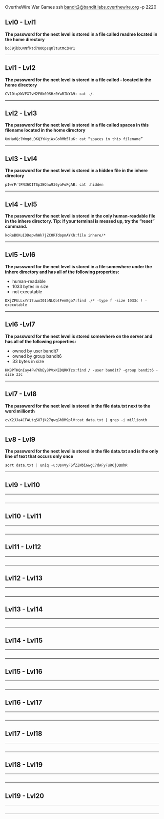 OvertheWire War Games
ssh bandit2@bandit.labs.overthewire.org -p 2220

## Lvl0 - Lvl1

**The password for the next level is stored in a file called readme located in the home directory**

```
boJ9jbbUNNfktd78OOpsqOltutMc3MY1
```
--------------

## Lvl1 - Lvl2

**The password for the next level is stored in a file called - located in the home directory**
```
CV1DtqXWVFXTvM2F0k09SHz0YwRINYA9: cat ./-
```
--------------


## Lvl2 - Lvl3

**The password for the next level is stored in a file called spaces in this filename located in the home directory**

```
UmHadQclWmgdLOKQ3YNgjWxGoRMb5luK: cat “spaces in this filename”
```
--------------

## Lvl3 - Lvl4

**The password for the next level is stored in a hidden file in the inhere directory**

```
pIwrPrtPN36QITSp3EQaw936yaFoFgAB: cat .hidden
```
--------------

## Lvl4 - Lvl5 

**The password for the next level is stored in the only human-readable file in the inhere directory. Tip: if your terminal is messed up, try the “reset” command.**

```
koReBOKuIDDepwhWk7jZC0RTdopnAYKh:file inhere/* 
```
--------------

## Lvl5 -Lvl6

**The password for the next level is stored in a file somewhere under the inhere directory and has all of the following properties:**

 - human-readable
 - 1033 bytes in size
 - not executable

```
DXjZPULLxYr17uwoI01bNLQbtFemEgo7:find ./* -type f -size 1033c ! -executable
```
--------------

## Lvl6 -Lvl7

**The password for the next level is stored somewhere on the server and has all of the following properties:**

 - owned by user bandit7
 - owned by group bandit6
 - 33 bytes in size

```
HKBPTKQnIay4Fw76bEy8PVxKEDQRKTzs:find / -user bandit7 -group bandit6 -size 33c
```
--------------

## Lvl7 - Lvl8

**The password for the next level is stored in the file data.txt next to the word millionth**

```
cvX2JJa4CFALtqS87jk27qwqGhBM9plV:cat data.txt | grep -i millionth
```

--------------

## Lv8 - Lvl9

**The password for the next level is stored in the file data.txt and is the only line of text that occurs only once**

```
sort data.txt | uniq -u:UsvVyFSfZZWbi6wgC7dAFyFuR6jQQUhR
```

--------------

## Lvl9 - Lvl10

****

```

```

--------------

## Lvl10 - Lvl11

****

```

```

--------------


## Lvl11 - Lvl12

****

```

```

--------------


## Lvl12 - Lvl13

****

```

```

--------------


## Lvl13 - Lvl14

****

```

```

--------------


## Lvl14 - Lvl15

****

```

```

--------------


## Lvl15 - Lvl16

****

```

```

--------------


## Lvl16 - Lvl17

****

```

```

--------------


## Lvl17 - Lvl18

****

```

```

--------------


## Lvl18 - Lvl19

****

```

```

--------------


## Lvl19 - Lvl20

****

```

```

--------------

